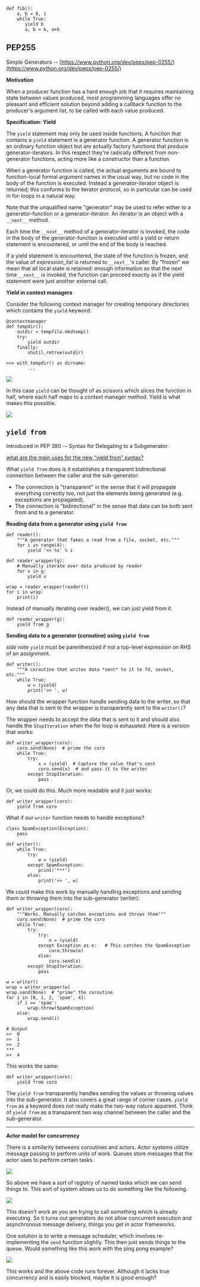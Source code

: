 ﻿    def fib():
        a, b = 0, 1
        while True:
           yield b
           a, b = b, a+b
PEP255
-------
Simple Generators -- [https://www.python.org/dev/peps/pep-0255/](https://www.python.org/dev/peps/pep-0255/)

**Motivation**

When a producer function has a hard enough job that it requires maintaining state between values produced,
most programming languages offer no pleasant and efficient solution beyond adding a callback function to the
producer's argument list, to be called with each value produced.

**Specification: Yield**

The `yield` statement may only be used inside functions. A function that contains a `yield` statement is
a generator function. A generator function is an ordinary function object but are actually factory
functions that produce generator-iterators. In this respect they're radically different from
non-generator functions, acting more like a constructor than a function

When a generator function is called, the actual arguments are bound to function-local formal argument
names in the usual way, but no code in the body of the function is executed. Instead a generator-iterator
object is returned; this conforms to the iterator protocol, so in particular can be used in for-loops in a
natural way.

Note that the unqualified name "generator" may be used to refer either to a generator-function or a
generator-iterator. An iterator is an object with a `__next__` method.

Each time the `__next__` method of a generator-iterator is invoked, the code in the body of the
generator-function is executed until a yield or return statement is encountered, or until the end of the
body is reached.

If a yield statement is encountered, the state of the function is frozen, and the value of *expression_list*
is returned to `__next__`'s caller. By "frozen" we mean that all local state is retained: enough information
so that the next time `__next__` is invoked, the function can proceed exactly as if the yield statement
were just another external call.

**Yield in context managers**

Consider the following context manager for creating temporary directories which contains the `yield` keyword:

    @contextmanager
    def tempdir():
        outdir = tempfile.mkdtemp()
        try:
            yield outdir
        finally:
            shutil.rmtree(outdir)

    >>> with tempdir() as dirname:
            ...

![](./images/context_man.png)

In this case `yield` can be thought of as scissors which slices the function in half, where each half
maps to a context manager method. Yield is what makes this possible.

![](./images/context_man2.png)


`yield from`
------------
Introduced in PEP 380 -- Syntax for Delegating to a Subgenerator.

[what are the main uses for the new “yield from” syntax?](https://stackoverflow.com/a/26109157/7159945)

What `yield from` does is it establishes a transparent bidirectional connection between the caller and the sub-generator:
- The connection is "transparent" in the sense that it will propagate everything correctly too, not just the elements being generated (e.g. exceptions are propagated).
- The connection is "bidirectional" in the sense that data can be both sent from and to a generator.

**Reading data from a generator using `yield from`**

    def reader():
        """A generator that fakes a read from a file, socket, etc."""
        for i in range(4):
            yield '<< %s' % i

    def reader_wrapper(g):
        # Manually iterate over data produced by reader
        for v in g:
            yield v

    wrap = reader_wrapper(reader())
    for i in wrap:
        print(i)

Instead of manually iterating over reader(), we can just yield from it.

    def reader_wrapper(g):
        yield from g

**Sending data to a generator (coroutine) using `yield from`**

*side note* `yield` must be parenthesized if not a top-level expression on RHS of an assignment.

    def writer():
        """A coroutine that writes data *sent* to it to fd, socket, etc."""
        while True:
            w = (yield)
            print('>> ', w)

How should the wrapper function handle sending data to the writer, so that any data that is sent to the wrapper
is transparently sent to the `writer()`?

The wrapper needs to accept the data that is sent to it  and should also handle the `StopIteration` when the for loop is exhausted.
Here is a version that works:

    def writer_wrapper(coro):
        coro.send(None)  # prime the coro
        while True:
            try:
                x = (yield)  # Capture the value that's sent
                coro.send(x)  # and pass it to the writer
            except StopIteration:
                pass

Or, we could do this. Much more readable and it just works:

    def writer_wrapper(coro):
        yield from coro

What if our `writer` function needs to handle exceptions?

    class SpamException(Exception):
        pass

    def writer():
        while True:
            try:
                w = (yield)
            except SpamException:
                print('***')
            else:
                print('>> ', w)

We could make this work by manually handling exceptions and sending them or throwing them into the sub-generator (writer):

    def writer_wrapper(coro):
        """Works. Manually catches exceptions and throws them"""
        coro.send(None)  # prime the coro
        while True:
            try:
                try:
                    x = (yield)
                except Exception as e:   # This catches the SpamException
                    coro.throw(e)
                else:
                    coro.send(x)
            except StopIteration:
                pass

    w = writer()
    wrap = writer_wrapper(w)
    wrap.send(None)  # "prime" the coroutine
    for i in [0, 1, 2, 'spam', 4]:
        if i == 'spam':
            wrap.throw(SpamException)
        else:
            wrap.send(i)

    # Output
    >>  0
    >>  1
    >>  2
    ***
    >>  4

This works the same:

    def writer_wrapper(coro):
        yield from coro

The `yield from` transparently handles sending the values or throwing values into the sub-generator.
It also covers a great range of corner cases. `yield from` as a keyword does not really make the two-way nature apparent.
Think of `yield from` as a transparent two way channel between the caller and the sub-generator.

***

**Actor model for concurrency**

There is a similarity betweens coroutines and actors. Actor systems utilize message passing to perform units of work.  Queues store messages that the actor uses to perform certain tasks. 

![](/images/actor.png)

So above we have a sort of registry of named tasks which we can send things to. This sort of system allows us to do something like the following.

![](/images/actor2.png)

This doesn't work as you are trying to call something which is already executing. So it turns out generators do not allow concurrent execution and asynchronous message delivery, things you get in actor frameworks. 

One solution is to write a message scheduler, which involves re-implementing the `send` function slightly. This then just sends things to the queue. Would something like this work with the ping pong example?

![](/images/actor3.png)

This works and the above code runs forever. Although it lacks true concurrency and is easily blocked, maybe it is good enough?
 









